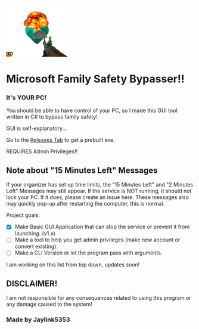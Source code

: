 ![App Icon](https://github.com/Jaylink5353/MSFTFamilySux/blob/main/ParentalControlsUtils/icon.png)
# Microsoft Family Safety Bypasser!!
### It's **YOUR** PC!
You should be able to have control of your PC, so I made this GUI tool written in C# to bypass family safety!

GUI is self-explanatory...

Go to the [Releases Tab](https://github.com/Jaylink5353/MSFTFamilySux/releases/latest) to get a prebuilt exe.

REQUIRES Admin Privileges!!

## Note about "15 Minutes Left" Messages
If your organizer has set up time limits, the "15 Minutes Left" and "2 Minutes Left" Messages may still appear. If the service is NOT running, it should not lock your PC. If it does, please create an issue here. These messages also may quickly pop-up after restarting the computer, this is normal.

Project goals:
- [x] Make Basic GUI Application that can stop the service or prevent it from launching. (v1.x)
- [ ] Make a tool to help you get admin privileges (make new account or convert existing).
- [ ] Make a CLI Version or let the program pass with arguments.

I am working on this list from top down, updates soon!

## DISCLAIMER!

I am not responsible for any consequences related to using this program or any damage caused to the system!

### Made by Jaylink5353